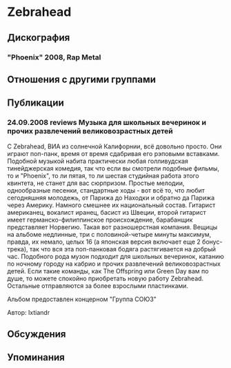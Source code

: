 # Zebrahead



## Дискография

### "Phoenix" 2008, Rap Metal




## Отношения с другими группами


## Публикации

### 24.09.2008 reviews Музыка для школьных вечеринок и прочих развлечений великовозрастных детей

<P>С Zebrahead, ВИА из солнечной Калифорнии, всё довольно просто. Они играют поп-панк, время от время сдабривая его рэповыми вставками. Подобной музыкой набита практически любая голливудская тинейджерская комедия, так что если вы смотрели подобные фильмы, то и "Phoenix", то ли пятая, то ли шестая студийная работа этого квинтета, не станет для вас сюрпризом. Простые мелодии, однообразные песенки, стандартные ходы - вот всё то, что любит сегодняшняя молодежь, от Парижа до Находки и&nbsp;обратно да Парижа через Америку. Намного смешнее их национальный состав. Гитарист американец, вокалист иранец, басист из Швеции, второй гитарист имеет германско-филиппинское происхождение, барабанщик представляет Норвегию. Такая вот разношерстная компания. Вещицы на альбоме недлинные, три с половиной-четыре минуты максимум, правда, их немало, целых 16 (а японская версия включает еще 2 бонус-трека), так что вся эта поп-панковая бодяга растягивается на добрый час. Подобного рода музон подходит для школьных вечеринок, катанию по ночному городу на кабрио и прочих развлечений великовозрастных детей. Если такие команды, как The Offspring или Green Day вам по душе, то можете спокойно приобретать новую работу Zebrahead. Остальные отправляются за более взрослыми пластинками.</P>
<P>Альбом предоставлен концерном "Группа СОЮЗ"</P>
Автор: Ixtiandr


## Обсуждения


## Упоминания

